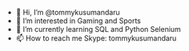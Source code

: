 - 👋 Hi, I’m @tommykusumandaru
- 👀 I’m interested in Gaming and Sports
- 🌱 I’m currently learning SQL and Python Selenium
- 📫 How to reach me Skype: tommykusumandaru

<!---
tommykusumandaru/tommykusumandaru is a ✨ special ✨ repository because its `README.md` (this file) appears on your GitHub profile.
You can click the Preview link to take a look at your changes.
--->
